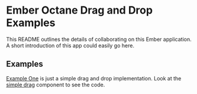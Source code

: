 # Ember Octane Drag and Drop Examples

This README outlines the details of collaborating on this Ember application.
A short introduction of this app could easily go here.

## Examples

[Example One](https://github.com/dgavey/drag-drop-ember-octane-examples/blob/master/app/templates/example1.hbs) is just a simple drag and drop implementation. Look at the [simple drag](https://github.com/dgavey/drag-drop-ember-octane-examples/tree/master/app/components) component to see the code.

